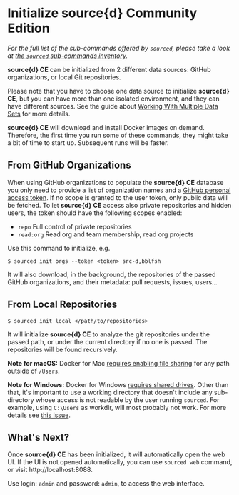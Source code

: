# Initialize source{d} Community Edition

_For the full list of the sub-commands offered by `sourced`, please take a look
at [the `sourced` sub-commands inventory](../usage/commands.md)._

**source{d} CE** can be initialized from 2 different data sources: GitHub organizations, or local Git repositories.

Please note that you have to choose one data source to initialize **source{d} CE**, but you can have more than one isolated environment, and they can have different sources. See the guide about [Working With Multiple Data Sets](../usage/multiple-datasets.md) for more details.

**source{d} CE** will download and install Docker images on demand. Therefore, the first time you run some of these commands, they might take a bit of time to start up. Subsequent runs will be faster.


## From GitHub Organizations

When using GitHub organizations to populate the **source{d} CE** database you only need to provide a list of organization names and a [GitHub personal access token](https://help.github.com/articles/creating-a-personal-access-token-for-the-command-line/). If no scope is granted to the user token, only public
data will be fetched. To let **source{d} CE** access also private repositories and hidden users, the token should
have the following scopes enabled:

- `repo` Full control of private repositories
- `read:org` Read org and team membership, read org projects


Use this command to initialize, e.g.

```shell
$ sourced init orgs --token <token> src-d,bblfsh
```

It will also download, in the background, the repositories of the passed GitHub organizations, and their metadata: pull requests, issues, users...


## From Local Repositories

```shell
$ sourced init local </path/to/repositories>
```

It will initialize **source{d} CE** to analyze the git repositories under the passed path, or under the current directory if no one is passed. The repositories will be found recursively.

**Note for macOS:**
Docker for Mac [requires enabling file sharing](https://docs.docker.com/docker-for-mac/troubleshoot/#volume-mounting-requires-file-sharing-for-any-project-directories-outside-of-users) for any path outside of `/Users`.

**Note for Windows:** Docker for Windows [requires shared drives](https://docs.docker.com/docker-for-windows/#shared-drives). Other than that, it's important to use a working directory that doesn't include any sub-directory whose access is not readable by the user running `sourced`. For example, using `C:\Users` as workdir, will most probably not work. For more details see [this issue](https://github.com/src-d/engine/issues/250).


## What's Next?

Once **source{d} CE** has been initialized, it will automatically open the web UI.
If the UI is not opened automatically, you can use `sourced web` command, or visit http://localhost:8088.

Use login: `admin` and password: `admin`, to access the web interface.
